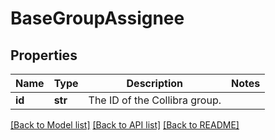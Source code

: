# BaseGroupAssignee

## Properties
Name | Type | Description | Notes
------------ | ------------- | ------------- | -------------
**id** | **str** | The ID of the Collibra group. | 

[[Back to Model list]](../README.md#documentation-for-models) [[Back to API list]](../README.md#documentation-for-api-endpoints) [[Back to README]](../README.md)

